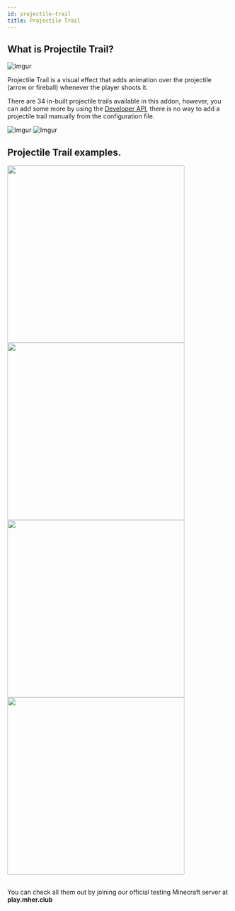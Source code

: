 ```yaml
---
id: projectile-trail
title: Projectile Trail
---
```


## What is Projectile Trail?

![Imgur](https://imgur.com/f9Llj1x.png)

Projectile Trail is a visual effect that adds animation over the projectile (arrow or fireball) whenever the player shoots it.

There are 34 in-built projectile trails available in this addon, however, you can add some more by using the [Developer API](/cosmetics/developer-api/getting-started), there is no way to add a projectile trail manually from the configuration file.

![Imgur](https://imgur.com/UdiVFN7.png)
![Imgur](https://imgur.com/TZqPA55.png)

## Projectile Trail examples.

<img width="400px" src="https://imgur.com/3doFWiR.gif"/><br/>
<img width="400px" src="https://imgur.com/xSTnnyC.gif"/><br/>
<img width="400px" src="https://imgur.com/tpVtkGj.gif"/><br/>
<img width="400px" src="https://imgur.com/RcoYppT.gif"/><br/><br/>

You can check all them out by joining our official testing Minecraft server at **play.mher.club**